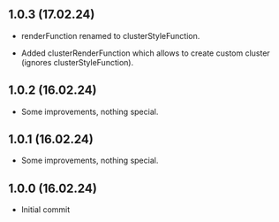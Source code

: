 ## 1.0.3 (17.02.24)

- renderFunction renamed to clusterStyleFunction.

- Added clusterRenderFunction which allows to create custom cluster (ignores clusterStyleFunction).

## 1.0.2 (16.02.24)

- Some improvements, nothing special.

## 1.0.1 (16.02.24)

- Some improvements, nothing special.

## 1.0.0 (16.02.24)

- Initial commit
